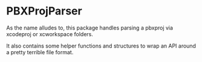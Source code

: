 # PBXProjParser

As the name alludes to, this package handles parsing a pbxproj via xcodeproj or xcworkspace folders.

It also contains some helper functions and structures to wrap an API around a pretty terrible file format.
